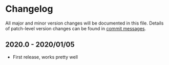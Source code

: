 # Changelog
All major and minor version changes will be documented in this file. Details of
patch-level version changes can be found in [commit messages](../../commits/master).

## 2020.0 - 2020/01/05
- First release, works pretty well
